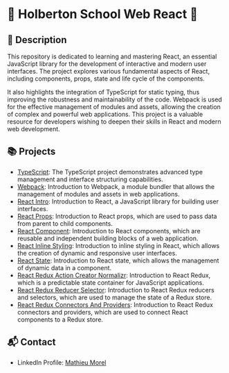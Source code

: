 # 🌟 Holberton School Web React 🌟

## 📝 Description

This repository is dedicated to learning and mastering React, an essential JavaScript library for the development of interactive and modern user interfaces. The project explores various fundamental aspects of React, including components, props, state and life cycle of the components.

It also highlights the integration of TypeScript for static typing, thus improving the robustness and maintainability of the code. Webpack is used for the effective management of modules and assets, allowing the creation of complex and powerful web applications. This project is a valuable resource for developers wishing to deepen their skills in React and modern web development.

## 📚 Projects

- [TypeScript](https://github.com/MathieuMorel62/holbertonschool-web_react/tree/main/TypeScript): The TypeScript project demonstrates advanced type management and interface structuring capabilities.
- [Webpack](https://github.com/MathieuMorel62/holbertonschool-web_react/tree/main/Webpack): Introduction to Webpack, a module bundler that allows the management of modules and assets in web applications.
- [React Intro](https://github.com/MathieuMorel62/holbertonschool-web_react/tree/main/react_intro): Introduction to React, a JavaScript library for building user interfaces.
- [React Props](https://github.com/MathieuMorel62/holbertonschool-web_react/tree/main/react_props): Introduction to React props, which are used to pass data from parent to child components.
- [React Component](https://github.com/MathieuMorel62/holbertonschool-web_react/tree/main/React_component): Introduction to React components, which are reusable and independent building blocks of a web application.
- [React Inline Styling](https://github.com/MathieuMorel62/holbertonschool-web_react/tree/main/React_inline_styling): Introduction to inline styling in React, which allows the creation of dynamic and responsive user interfaces.
- [React State](https://github.com/MathieuMorel62/holbertonschool-web_react/tree/main/react_state): Introduction to React state, which allows the management of dynamic data in a component.
- [React Redux Action Creator Normalizr](https://github.com/MathieuMorel62/holbertonschool-web_react/tree/main/0x08_react_redux_action_creator_normalizr): Introduction to React Redux, which is a predictable state container for JavaScript applications.
- [React Redux Reducer Selector](https://github.com/MathieuMorel62/holbertonschool-web_react/tree/main/react_redux_reducer_selector): Introduction to React Redux reducers and selectors, which are used to manage the state of a Redux store.
- [React Redux Connectors And Providers](https://github.com/MathieuMorel62/holbertonschool-web_react/tree/main/react_redux_connectors_and_providers): Introduction to React Redux connectors and providers, which are used to connect React components to a Redux store.

## 📬 Contact

- LinkedIn Profile: [Mathieu Morel](https://www.linkedin.com/in/mathieu-morel62/)
